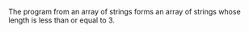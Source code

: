 The program from an array of strings
forms an array of strings whose length is less
than or equal to 3.